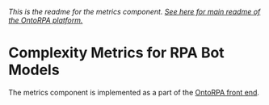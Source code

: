 _This is the readme for the metrics component. [See here for main readme of the OntoRPA platform.](https://github.com/bptlab/onto-rpa-platform)_

# Complexity Metrics for RPA Bot Models
The metrics component is implemented as a part of the [OntoRPA front end](https://github.com/bptlab/onto-rpa-frontend/).

